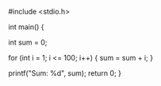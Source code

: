 #include <stdio.h>

int main() {
  
  int sum = 0;
  
  for (int i = 1; i <= 100; i++) {
    sum = sum + i;
  }

  printf("Sum: %d", sum);
  return 0;
}
